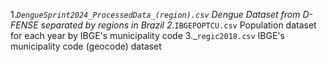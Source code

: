 1._`DengueSprint2024_ProcessedData_(region).csv` Dengue Dataset from D-FENSE separated by regions in Brazil 
2._`IBGEPOPTCU.csv` Population dataset for each year by IBGE's municipality code
3._`regic2018.csv` IBGE's municipality code (geocode) dataset